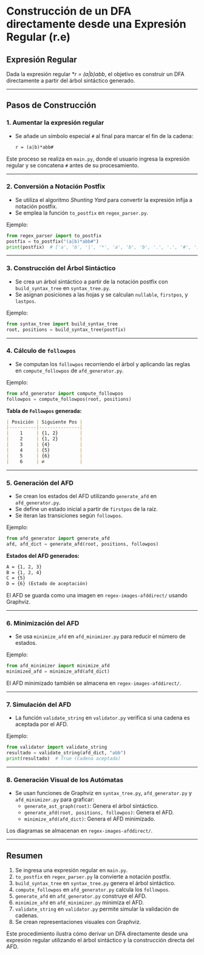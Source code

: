 # Construcción de un DFA directamente desde una Expresión Regular (r.e)

## Expresión Regular

Dada la expresión regular **r = (a|b)*abb**, el objetivo es construir un DFA directamente a partir del árbol sintáctico generado.

---

## Pasos de Construcción

### **1. Aumentar la expresión regular**

- Se añade un símbolo especial `#` al final para marcar el fin de la cadena:

  ```markdown
  r = (a|b)*abb#
  ```

Este proceso se realiza en `main.py`, donde el usuario ingresa la expresión regular y se concatena `#` antes de su procesamiento.

---

### **2. Conversión a Notación Postfix**

- Se utiliza el algoritmo *Shunting Yard* para convertir la expresión infija a notación postfix.
- Se emplea la función `to_postfix` en `regex_parser.py`.

Ejemplo:

  ```python
  from regex_parser import to_postfix
  postfix = to_postfix("(a|b)*abb#")
  print(postfix)  # ['a', 'b', '|', '*', 'a', 'b', 'b', '.', '.', '#', '.']
  ```

---

### **3. Construcción del Árbol Sintáctico**

- Se crea un árbol sintáctico a partir de la notación postfix con `build_syntax_tree` en `syntax_tree.py`.
- Se asignan posiciones a las hojas y se calculan `nullable`, `firstpos`, y `lastpos`.

Ejemplo:

  ```python
  from syntax_tree import build_syntax_tree
  root, positions = build_syntax_tree(postfix)
  ```

---

### **4. Cálculo de `followpos`**

- Se computan los `followpos` recorriendo el árbol y aplicando las reglas en `compute_followpos` de `afd_generator.py`.

Ejemplo:

  ```python
  from afd_generator import compute_followpos
  followpos = compute_followpos(root, positions)
  ```

**Tabla de `Followpos` generada:**

  ```markdown
  | Posición | Siguiente Pos |
  |----------|---------------|
  |    1     | {1, 2}        |
  |    2     | {1, 2}        |
  |    3     | {4}           |
  |    4     | {5}           |
  |    5     | {6}           |
  |    6     | ∅             |
  ```

---

### **5. Generación del AFD**

- Se crean los estados del AFD utilizando `generate_afd` en `afd_generator.py`.
- Se define un estado inicial a partir de `firstpos` de la raíz.
- Se iteran las transiciones según `followpos`.

Ejemplo:

  ```python
  from afd_generator import generate_afd
  afd, afd_dict = generate_afd(root, positions, followpos)
  ```

**Estados del AFD generados:**

  ```markdown
  A = {1, 2, 3}
  B = {1, 2, 4}
  C = {5}
  D = {6} (Estado de aceptación)
  ```

El AFD se guarda como una imagen en `regex-images-afddirect/` usando Graphviz.

---

### **6. Minimización del AFD**

- Se usa `minimize_afd` en `afd_minimizer.py` para reducir el número de estados.

Ejemplo:

  ```python
  from afd_minimizer import minimize_afd
  minimized_afd = minimize_afd(afd_dict)
  ```

El AFD minimizado también se almacena en `regex-images-afddirect/`.

---

### **7. Simulación del AFD**

- La función `validate_string` en `validator.py` verifica si una cadena es aceptada por el AFD.

Ejemplo:

  ```python
  from validator import validate_string
  resultado = validate_string(afd_dict, "abb")
  print(resultado)  # True (Cadena aceptada)
  ```

---

### **8. Generación Visual de los Autómatas**

- Se usan funciones de Graphviz en `syntax_tree.py`, `afd_generator.py` y `afd_minimizer.py` para graficar:
  - `generate_ast_graph(root)`: Genera el árbol sintáctico.
  - `generate_afd(root, positions, followpos)`: Genera el AFD.
  - `minimize_afd(afd_dict)`: Genera el AFD minimizado.

Los diagramas se almacenan en `regex-images-afddirect/`.

---

## **Resumen**

1. Se ingresa una expresión regular en `main.py`.
2. `to_postfix` en `regex_parser.py` la convierte a notación postfix.
3. `build_syntax_tree` en `syntax_tree.py` genera el árbol sintáctico.
4. `compute_followpos` en `afd_generator.py` calcula los `followpos`.
5. `generate_afd` en `afd_generator.py` construye el AFD.
6. `minimize_afd` en `afd_minimizer.py` minimiza el AFD.
7. `validate_string` en `validator.py` permite simular la validación de cadenas.
8. Se crean representaciones visuales con Graphviz.

Este procedimiento ilustra cómo derivar un DFA directamente desde una expresión regular utilizando el árbol sintáctico y la construcción directa del AFD.

